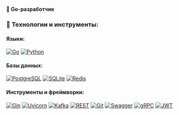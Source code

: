 **🚀 Go-разработчик**  

### 🔧 **Технологии и инструменты:**  

#### **Языки:**  
[![Go](https://img.shields.io/badge/Go-00ADD8?style=social&logo=go)](https://golang.org/)
[![Python](https://img.shields.io/badge/Python-3776AB?style=social&logo=python)](https://python.org)  

#### **Базы данных:**  
[![PostgreSQL](https://img.shields.io/badge/PostgreSQL-4169E1?style=social&logo=postgresql)](https://www.postgresql.org/)
[![SQLite](https://img.shields.io/badge/SQLite-003B57?style=social&logo=sqlite)](https://sqlite.org/)
[![Redis](https://img.shields.io/badge/Redis-DC382D?style=social&logo=redis)](https://redis.io/)  

#### **Инструменты и фреймворки:**  
[![Gin](https://img.shields.io/badge/Gin-0099E1?style=social&logo=go)](https://gin-gonic.com/)
[![Uvicorn](https://img.shields.io/badge/Uvicorn-5A67D8?style=social&logo=python)](https://www.uvicorn.org/)
[![Kafka](https://img.shields.io/badge/Kafka-231F20?style=social&logo=apachekafka)](https://kafka.apache.org/)
[![REST](https://img.shields.io/badge/REST-FF6F61?style=social&logo=rest)](https://restfulapi.net/)
[![Git](https://img.shields.io/badge/Git-F05032?style=social&logo=git)](https://git-scm.com/)
[![Swagger](https://img.shields.io/badge/Swagger-85EA2D?style=social&logo=swagger)](https://swagger.io/)
[![gRPC](https://img.shields.io/badge/gRPC-4285F4?style=social&logo=google)](https://grpc.io/)
[![JWT](https://img.shields.io/badge/JWT-000000?style=social&logo=jsonwebtokens)](https://jwt.io/) 

